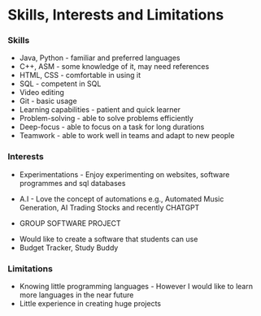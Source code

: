 # Skills, Interests and Limitations

### Skills
* Java, Python - familiar and preferred languages
* C++, ASM - some knowledge of it, may need references
* HTML, CSS - comfortable in using it
* SQL - competent in SQL
* Video editing
* Git - basic usage
* Learning capabilities - patient and quick learner
* Problem-solving - able to solve problems efficiently
* Deep-focus - able to focus on a task for long durations
* Teamwork - able to work well in teams and adapt to new people

### Interests
* Experimentations - Enjoy experimenting on websites, software programmes and sql databases
* A.I - Love the concept of automations e.g., Automated Music Generation, AI Trading Stocks and recently CHATGPT

* GROUP SOFTWARE PROJECT
+ Would like to create a software that students can use
+ Budget Tracker, Study Buddy

### Limitations
* Knowing little programming languages - However I would like to learn more languages in the near future
* Little experience in creating huge projects